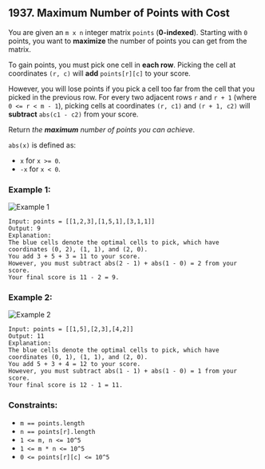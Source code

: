 ## 1937. Maximum Number of Points with Cost

You are given an ```m x n``` integer matrix ```points``` (**0-indexed**). Starting with ```0``` points, you want to **maximize** the number of points you can get from the matrix.

To gain points, you must pick one cell in **each row**. Picking the cell at coordinates ```(r, c)``` will **add** ```points[r][c]``` to your score.

However, you will lose points if you pick a cell too far from the cell that you picked in the previous row. For every two adjacent rows ```r``` and ```r + 1``` (where ```0 <= r < m - 1```), picking cells at coordinates ```(r, c1)``` and ```(r + 1, c2)``` will **subtract** ```abs(c1 - c2)``` from your score.

Return *the **maximum** number of points you can achieve*.

```abs(x)``` is defined as:

* ```x``` for ```x >= 0```.
* ```-x``` for ```x < 0```.

### Example 1:

![Example 1](images/example1.png)

```
Input: points = [[1,2,3],[1,5,1],[3,1,1]]
Output: 9
Explanation:
The blue cells denote the optimal cells to pick, which have coordinates (0, 2), (1, 1), and (2, 0).
You add 3 + 5 + 3 = 11 to your score.
However, you must subtract abs(2 - 1) + abs(1 - 0) = 2 from your score.
Your final score is 11 - 2 = 9.
```
### Example 2:

![Example 2](images/example2.png)

```
Input: points = [[1,5],[2,3],[4,2]]
Output: 11
Explanation:
The blue cells denote the optimal cells to pick, which have coordinates (0, 1), (1, 1), and (2, 0).
You add 5 + 3 + 4 = 12 to your score.
However, you must subtract abs(1 - 1) + abs(1 - 0) = 1 from your score.
Your final score is 12 - 1 = 11.
```

### Constraints:

* ```m == points.length```
* ```n == points[r].length```
* ```1 <= m, n <= 10^5```
* ```1 <= m * n <= 10^5```
* ```0 <= points[r][c] <= 10^5```